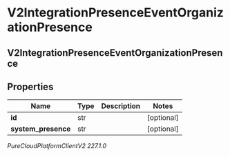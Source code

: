 # V2IntegrationPresenceEventOrganizationPresence

## V2IntegrationPresenceEventOrganizationPresence

## Properties

|Name | Type | Description | Notes|
|------------ | ------------- | ------------- | -------------|
| **id** | str |  | [optional] |
| **system_presence** | str |  | [optional] |



_PureCloudPlatformClientV2 227.1.0_
